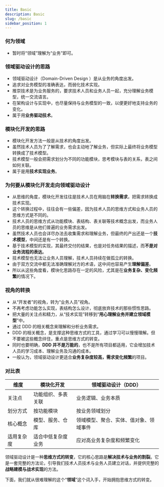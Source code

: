 ```yaml
---
title: Basic
description: Basic
slug: /basic
sidebar_position: 1
---
```


### 何为领域

- 暂时将“领域”理解为“业务”即可。

### 领域驱动设计的思路

- 领域驱动设计（Domain-Driven Design ）是从业务的角度出发。
- 追求对业务模型的准确表达，而弱化技术实现。
- 推崇技术是为业务服务的，要求技术人员和业务人员一起，充分理解业务模型，统一交流语言。
- 在架构设计与实现中，也尽量保持与业务模型的一致，以便更好地支持业务的变化。
- 属于用**业务驱动技术**。

### 模块化开发的思路

- 模块化开发方法一般是从技术的角度出发。
- 虽然技术人员为了了解需求，也会主动地了解业务，但实际上最终将业务模型转换成了技术模型。
- 技术模型一般会把需求划分为不同的功能模块，思考模块与表的关系，表之间如何关联。
- 属于是用**技术实现业务**。

### 为何要从模块化开发走向领域驱动设计

- 从思维的角度，模块化开发往往是技术人员在用脑在**转换需求**，把需求转换成技术实现。
- 这个转换过程中，往往会有一些偏差，因为技术人员的思维方式和业务人员的思维方式是不同的。
- 技术人员的思维方式从功能模块、表结构、表关联等技术概念出发，而业务人员的思维是从他们普遍的业务需求出发。
- 虽然技术人员也会详尽办法去收集需求和理解业务，但最终的产出还是一个**技术模型**，中间还是有一个转换。
- 基于技术模型的实现，其最终交付的结果，也是对任务结果的描述，而**不是对业务流程的表达**。
- 技术模型也无法让业务人员理解，技术人员持续在做孤立的转换。
- 由于双方交流中都无法准确理解对方的术语，这中间也容易产生**理解偏差**。
- 所以从这些角度看，模块化思路存在一定的风险，尤其是在**业务复杂、变化频繁**的情况下。

### 视角的转换

- 从“开发者”的视角，转为“业务人员”视角。
- 不再考虑功能怎么实现，表结构怎么设计，彻底放弃技术的那些惯性思路。
- 把大量的关注点和精力，从“技术实现”转移到“**用心理解业务并建立领域模型**”中。
- 通过 DDD 的相关概念来理解和分析业务需求。
- DDD 的相关概念，是支撑这种思维方式的工具，通过学习可以慢慢理解。但不要被这些概念绊住，重点是思维方式的转变。
- 同时也要明确，**DDD 并不是万能的**，也不是所有项目都适用，它会增加技术人员的学习成本、理解业务及沟通的成本。
- 一般认为，领域驱动设计更适合**业务复杂度较高，需求变化频繁**的项目。

### 对比表

| 维度       | 模块化开发         | 领域驱动设计（DDD）                    |
| ---------- | ------------------ | -------------------------------------- |
| 关注点     | 功能组织、多表关联 | 业务逻辑、业务本质                     |
| 划分方式   | 按功能模块         | 按业务领域划分                         |
| 核心概念   | 模型、服务、仓库   | 领域模型、聚合、实体、值对象、领域事件 |
| 适用复杂度 | 适合中低复杂度业务 | 应对高业务复杂度和频繁变化             |

领域驱动设计是一种**思维方式的转变**，它的核心思路是**解决技术与业务的割裂**。它是一套完整的方法论，引导我们技术人员技术与业务人员建立对话，并提供完整的**战略建模与战术实现**的方法。

下面，我们就从很难理解的这个“**领域**”这个词入手，开始拥抱思维方式的转变。
